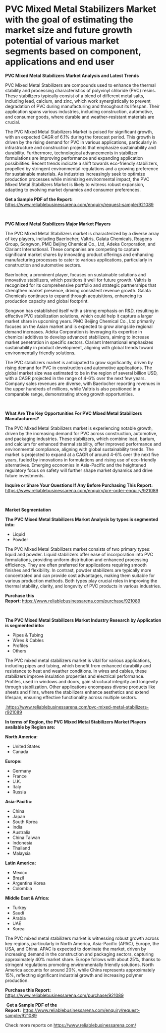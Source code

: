 <p><h1>PVC Mixed Metal Stabilizers Market with the goal of estimating the market size and future growth potential of various market segments based on component, applications and end user</h1></p><p><strong>PVC Mixed Metal Stabilizers Market Analysis and Latest Trends</strong></p>
<p><p>PVC Mixed Metal Stabilizers are compounds used to enhance the thermal stability and processing characteristics of polyvinyl chloride (PVC) resins. These stabilizers typically consist of a blend of different metal salts, including lead, calcium, and zinc, which work synergistically to prevent degradation of PVC during manufacturing and throughout its lifespan. Their application spans various industries, including construction, automotive, and consumer goods, where durable and weather-resistant materials are crucial.</p><p>The PVC Mixed Metal Stabilizers Market is poised for significant growth, with an expected CAGR of 6.1% during the forecast period. This growth is driven by the rising demand for PVC in various applications, particularly in infrastructure and construction projects that emphasize sustainability and durability. Furthermore, technological advancements in stabilizer formulations are improving performance and expanding application possibilities. Recent trends indicate a shift towards eco-friendly stabilizers, propelled by stringent environmental regulations and a growing preference for sustainable materials. As industries increasingly seek to optimize production processes while minimizing environmental impact, the PVC Mixed Metal Stabilizers Market is likely to witness robust expansion, adapting to evolving market dynamics and consumer preferences.</p></p>
<p><strong>Get a Sample PDF of the Report:&nbsp;</strong> <a href="https://www.reliablebusinessarena.com/enquiry/request-sample/921089?utm_campaign=2231&utm_medium=2&utm_source=Github&utm_content=ia&utm_term=01022025&utm_id=pvc-mixed-metal-stabilizers">https://www.reliablebusinessarena.com/enquiry/request-sample/921089</a></p>
<p>&nbsp;</p>
<p><strong>PVC Mixed Metal Stabilizers Major Market Players</strong></p>
<p><p>The PVC Mixed Metal Stabilizers market is characterized by a diverse array of key players, including Baerlocher, Valtris, Galata Chemicals, Reagens Group, Songwon, PMC Beijing Chemical Co., Ltd, Adeka Corporation, and Clariant International. These companies are competing to capture significant market shares by innovating product offerings and enhancing manufacturing processes to cater to various applications, particularly in construction and automotive sectors.</p><p>Baerlocher, a prominent player, focuses on sustainable solutions and innovative stabilizers, which positions it well for future growth. Valtris is recognized for its comprehensive portfolio and strategic partnerships that strengthen market presence, driving consistent revenue growth. Galata Chemicals continues to expand through acquisitions, enhancing its production capacity and global footprint.</p><p>Songwon has established itself with a strong emphasis on R&D, resulting in effective PVC stabilization solutions, which could help it capture a larger market share in upcoming years. PMC Beijing Chemical Co., Ltd primarily focuses on the Asian market and is expected to grow alongside regional demand increases. Adeka Corporation is leveraging its expertise in chemical additives to develop advanced stabilizers, aiming to increase market penetration in specific sectors. Clariant International emphasizes sustainability in product development, aligning with global trends toward environmentally friendly solutions.</p><p>The PVC stabilizers market is anticipated to grow significantly, driven by rising demand for PVC in construction and automotive applications. The global market size was estimated to be in the region of several billion USD, with a CAGR projected in the range of 4-6% over the next few years. Company sales revenues are diverse, with Baerlocher reporting revenues in the upper hundreds of millions, while Valtris is also positioned in a comparable range, demonstrating strong growth opportunities.</p></p>
<p>&nbsp;</p>
<p><strong>What Are The Key Opportunities For PVC Mixed Metal Stabilizers Manufacturers?</strong></p>
<p><p>The PVC Mixed Metal Stabilizers market is experiencing notable growth, driven by the increasing demand for PVC across construction, automotive, and packaging industries. These stabilizers, which combine lead, barium, and calcium for enhanced thermal stability, offer improved performance and environmental compliance, aligning with global sustainability trends. The market is projected to expand at a CAGR of around 4-6% over the next five years, fueled by innovations in formulations and rising use of eco-friendly alternatives. Emerging economies in Asia-Pacific and the heightened regulatory focus on safety will further shape market dynamics and drive future investments.</p></p>
<p><strong>Inquire or Share Your Questions If Any Before Purchasing This Report:</strong> <a href="https://www.reliablebusinessarena.com/enquiry/pre-order-enquiry/921089?utm_campaign=2231&utm_medium=2&utm_source=Github&utm_content=ia&utm_term=01022025&utm_id=pvc-mixed-metal-stabilizers">https://www.reliablebusinessarena.com/enquiry/pre-order-enquiry/921089</a></p>
<p>&nbsp;</p>
<p><strong>Market Segmentation</strong></p>
<p><strong>The PVC Mixed Metal Stabilizers Market Analysis by types is segmented into:</strong></p>
<p><ul><li>Liquid</li><li>Powder</li></ul></p>
<p><p>The PVC Mixed Metal Stabilizers market consists of two primary types: liquid and powder. Liquid stabilizers offer ease of incorporation into PVC formulations, providing uniform distribution and enhanced processing efficiency. They are often preferred for applications requiring smooth finishes and flexibility. In contrast, powder stabilizers are typically more concentrated and can provide cost advantages, making them suitable for various production methods. Both types play crucial roles in improving the thermal stability, clarity, and longevity of PVC products in various industries.</p></p>
<p><strong>Purchase this Report:&nbsp;</strong><a href="https://www.reliablebusinessarena.com/purchase/921089?utm_campaign=2231&utm_medium=2&utm_source=Github&utm_content=ia&utm_term=01022025&utm_id=pvc-mixed-metal-stabilizers">https://www.reliablebusinessarena.com/purchase/921089</a></p>
<p>&nbsp;</p>
<p><strong>The PVC Mixed Metal Stabilizers Market Industry Research by Application is segmented into:</strong></p>
<p><ul><li>Pipes & Tubing</li><li>Wires & Cables</li><li>Profiles</li><li>Others</li></ul></p>
<p><p>The PVC mixed metal stabilizers market is vital for various applications, including pipes and tubing, which benefit from enhanced durability and resistance to heat and weather conditions. In wires and cables, these stabilizers improve insulation properties and electrical performance. Profiles, used in windows and doors, gain structural integrity and longevity through stabilization. Other applications encompass diverse products like sheets and films, where the stabilizers enhance aesthetics and extend lifespan, ensuring effective functionality across multiple sectors.</p></p>
<p><a href="https://www.reliablebusinessarena.com/pvc-mixed-metal-stabilizers-r921089?utm_campaign=2231&utm_medium=2&utm_source=Github&utm_content=ia&utm_term=01022025&utm_id=pvc-mixed-metal-stabilizers">&nbsp;https://www.reliablebusinessarena.com/pvc-mixed-metal-stabilizers-r921089</a></p>
<p><strong>In terms of Region, the PVC Mixed Metal Stabilizers Market Players available by Region are:</strong></p>
<p>
    <p> <strong> North America: </strong>
        <ul>
            <li>United States</li>
            <li>Canada</li>
        </ul>
        </p> 
    <p> <strong> Europe: </strong>
        <ul>
            <li>Germany</li>
            <li>France</li>
            <li>U.K.</li>
            <li>Italy</li>
            <li>Russia</li>
        </ul>
        </p> 
    <p> <strong> Asia-Pacific: </strong>
        <ul>
            <li>China</li>
            <li>Japan</li>
            <li>South Korea</li>
            <li>India</li>
            <li>Australia</li>
            <li>China Taiwan</li>
            <li>Indonesia</li>
            <li>Thailand</li>
            <li>Malaysia</li>
        </ul>
        </p> 
    <p> <strong> Latin America: </strong>
        <ul>
            <li>Mexico</li>
            <li>Brazil</li>
            <li>Argentina Korea</li>
            <li>Colombia</li>
        </ul>
        </p> 
    <p> <strong> Middle East & Africa: </strong>
        <ul>
            <li>Turkey</li>
            <li>Saudi</li>
            <li>Arabia</li>
            <li>UAE</li>
            <li>Korea</li>
        </ul>
    </p>
    </p>
<p><p>The PVC mixed metal stabilizers market is witnessing robust growth across key regions, particularly in North America, Asia-Pacific (APAC), Europe, the USA, and China. APAC is expected to dominate the market, driven by increasing demand in the construction and packaging sectors, capturing approximately 40% market share. Europe follows with about 25%, thanks to stringent regulations promoting environmentally friendly solutions. North America accounts for around 20%, while China represents approximately 15%, reflecting significant industrial growth and increasing polymer production.</p></p>
<p><strong>Purchase this Report: </strong><a href="https://www.reliablebusinessarena.com/purchase/921089?utm_campaign=2231&utm_medium=2&utm_source=Github&utm_content=ia&utm_term=01022025&utm_id=pvc-mixed-metal-stabilizers">https://www.reliablebusinessarena.com/purchase/921089</a></p>
<p>&nbsp;<strong>Get a Sample PDF of the Report:&nbsp;&nbsp;</strong><a href="https://www.reliablebusinessarena.com/enquiry/request-sample/921089?utm_campaign=2231&utm_medium=2&utm_source=Github&utm_content=ia&utm_term=01022025&utm_id=pvc-mixed-metal-stabilizers">https://www.reliablebusinessarena.com/enquiry/request-sample/921089</a></p>
<p><strong></strong></p>
<p>Check more reports on <a href="https://www.reliablebusinessarena.com/?utm_campaign=2231&utm_medium=2&utm_source=Github&utm_content=ia&utm_term=01022025&utm_id=pvc-mixed-metal-stabilizers">https://www.reliablebusinessarena.com/</a></p>